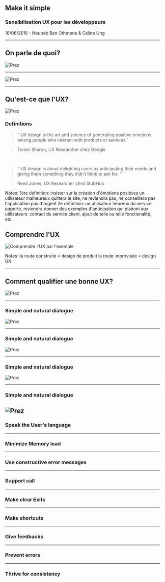 ##  Make it simple
<!-- .slide:data-background="images/frontpage.png" data-background-size="100%" -->

### Sensibilisation UX pour les développeurs
<!-- .element: style="color: pink;" -->

16/06/2016 - Houbeb Ben Othmene & Céline Ung

---
## On parle de quoi?
![Prez](images/prez.png)


---
![Prez](https://www.riffsy.com/view/riff/4402378/Anime-Just-Kidding-GIF)


---
## Qu'est-ce que l'UX?
![Prez](images/seriously.gif)




### Definitions

> “ UX design is the art and science
> of generating positive emotions among people
> who interact with products or services.”
<!-- .element: class="fragment quote" data-fragment-index="1" -->

> Tomer Sharon, UX Researcher chez Google <!-- .element: class="quote-author" -->
<!-- .element: class="fragment quote-author" data-fragment-index="1" -->

<br/>

> “ UX design is about delighting users by anticipating their needs
> and giving them something they didn’t think to ask for. ”
<!-- .element: class="fragment quote" data-fragment-index="2" -->

> Reed Jones, UX Researcher chez StubHub <!-- .element: class="quote-author" -->
<!-- .element: class="fragment quote-author" data-fragment-index="2" -->

Notes:
1ère définition: insister sur la création d'émotions positives
	un utilisateur malheureux quittera le site, ne reviendra pas, ne conseillera pas l'application
	pas d'argent
2e définition: 
	un utilisateur heureux du service apporté, reviendra
	donner des exemples d'anticipation qui plairont aux utilisateurs: contact du service client, ajout de telle ou telle fonctionalité, etc.



##  Comprendre l'UX
![Comprendre l'UX par l'exemple](images/uxui.png)

Notes:
	la route construite = design de produit
	la route improvisée = design UX
	

---
## Comment qualifier une bonne UX?
![Prez](images/checklist.png)



---
### Simple and natural dialogue
![Prez](images/ex1.png)
<!-- .element: class="fragment fade-up" data-fragment-index="1" -->



---
### Simple and natural dialogue
![Prez](images/ex2.png)
<!-- .element: class="fragment fade-up" data-fragment-index="1" -->



---
### Simple and natural dialogue
![Prez](images/ex3.png)
<!-- .element: class="fragment fade-up" data-fragment-index="1" -->


---
### Simple and natural dialogue
![Prez](images/ex4.png)
---
### Speak the User's language
<!-- .element: class="fragment fade-up" data-fragment-index="1"-->



---
### Minimize Memory load
<!-- .element: class="fragment fade-up" data-fragment-index="1"-->



---
### Use constructive error messages
<!-- .element: class="fragment fade-up" data-fragment-index="1"-->



---
### Support call
<!-- .element: class="fragment fade-up" data-fragment-index="5"-->



---
### Make clear Exits
<!-- .element: class="fragment fade-up" data-fragment-index="6"-->



---
### Make shortcuts
<!-- .element: class="fragment fade-up" data-fragment-index="7"-->



---
### Give feedbacks
<!-- .element: class="fragment fade-up" data-fragment-index="8"-->



---
### Prevent errors
<!-- .element: class="fragment fade-up" data-fragment-index="9"-->



---
### Thrive for consistency
<!-- .element: class="fragment fade-up" data-fragment-index="10"-->
